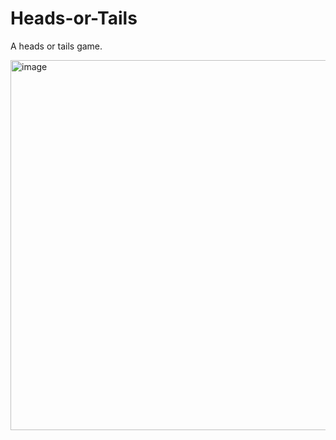# Heads-or-Tails
A heads or tails game.

<img width="841" height="592" alt="image" src="https://github.com/user-attachments/assets/b7f3ff4f-3402-4554-a993-9f4e6a485978" />
